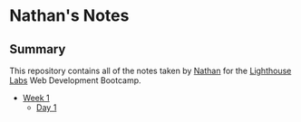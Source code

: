 # Nathan's Notes

## Summary

This repository contains all of the notes taken by [Nathan](https://github.com/nathansmith-ux) for the [Lighthouse Labs](https://www.lighthouselabs.ca/) Web Development Bootcamp.

* [Week 1](/Week_1)
  * [Day 1](/Week_1/Day_1)
  